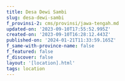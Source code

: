 ```yaml
---
title: Desa Dewi Sambi
slug: desa-dewi-sambi
f_provinsi-2: cms/provinsi/jawa-tengah.md
updated-on: '2023-09-10T17:55:52.995Z'
created-on: '2023-09-10T16:28:12.443Z'
published-on: '2024-01-21T11:33:59.165Z'
f_same-with-province-name: false
f_featured: false
f_discover: false
layout: '[location].html'
tags: location
---
```




